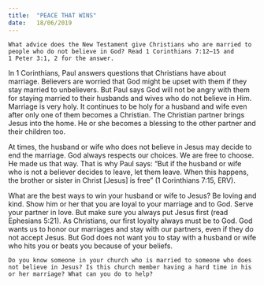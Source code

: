 ```yaml
---
title:  "PEACE THAT WINS"
date:   18/06/2019
---
```


`What advice does the New Testament give Christians who are married to people who do not believe in God? Read 1 Corinthians 7:12–15 and 1 Peter 3:1, 2 for the answer.`

In 1 Corinthians, Paul answers questions that Christians have about marriage. Believers are worried that God might be upset with them if they stay married to unbelievers. But Paul says God will not be angry with them for staying married to their husbands and wives who do not believe in Him. Marriage is very holy. It continues to be holy for a husband and wife even after only one of them becomes a Christian. The Christian partner brings Jesus into the home. He or she becomes a blessing to the other partner and their children too. 

At times, the husband or wife who does not believe in Jesus may decide to end the marriage. God always respects our choices. We are free to choose. He made us that way. That is why Paul says: “But if the husband or wife who is not a believer decides to leave, let them leave. When this happens, the brother or sister in Christ [Jesus] is free” (1 Corinthians 7:15, ERV). 

What are the best ways to win your husband or wife to Jesus? Be loving and kind. Show him or her that you are loyal to your marriage and to God. Serve your partner in love. But make sure you always put Jesus first (read Ephesians 5:21). As Christians, our first loyalty always must be to God. God wants us to honor our marriages and stay with our partners, even if they do not accept Jesus. But God does not want you to stay with a husband or wife who hits you or beats you because of your beliefs. 

`Do you know someone in your church who is married to someone who does not believe in Jesus? Is this church member having a hard time in his or her marriage? What can you do to help?`